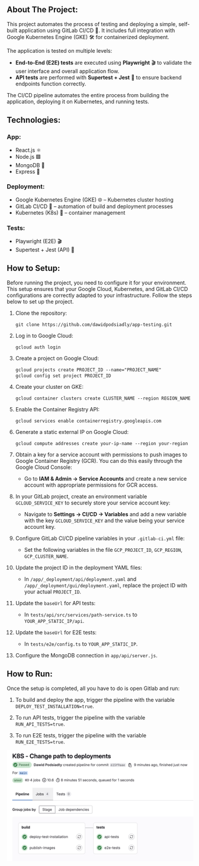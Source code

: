 ## About The Project:
This project automates the process of testing and deploying a simple, self-built application using GitLab CI/CD 🚀. It includes full integration with Google Kubernetes Engine (GKE) 🛠️ for containerized deployment.  

The application is tested on multiple levels:  
- **End-to-End (E2E) tests** are executed using **Playwright** 🎬 to validate the user interface and overall application flow.  
- **API tests** are performed with **Supertest + Jest** 🧪 to ensure backend endpoints function correctly.  

The CI/CD pipeline automates the entire process from building the application, deploying it on Kubernetes, and running tests.

## Technologies:
### App:
- React.js ⚛️
- Node.js 🟩
- MongoDB 🍃
- Express 🚀

### Deployment:
- Google Kubernetes Engine (GKE) 🌐 – Kubernetes cluster hosting
- GitLab CI/CD 🔄 – automation of build and deployment processes
- Kubernetes (K8s) 🔧 – container management

### Tests:
- Playwright (E2E) 🎬
- Supertest + Jest (API) 🧪

## How to Setup:
Before running the project, you need to configure it for your environment. This setup ensures that your Google Cloud, Kubernetes, and GitLab CI/CD configurations are correctly adapted to your infrastructure. Follow the steps below to set up the project.

1. Clone the repository:
    ```
    git clone https://github.com/dawidpodsiadly/app-testing.git
    ```

2. Log in to Google Cloud:
    ```
    gcloud auth login
    ```

3. Create a project on Google Cloud:
    ```
    gcloud projects create PROJECT_ID --name="PROJECT_NAME"
    gcloud config set project PROJECT_ID
    ```

4. Create your cluster on GKE:
    ```
    gcloud container clusters create CLUSTER_NAME --region REGION_NAME
    ```

5. Enable the Container Registry API:
    ```
    gcloud services enable containerregistry.googleapis.com
    ```

6. Generate a static external IP on Google Cloud:
    ```
    gcloud compute addresses create your-ip-name --region your-region
    ```

7. Obtain a key for a service account with permissions to push images to Google Container Registry (GCR). You can do this easily through the Google Cloud Console:
    - Go to **IAM & Admin → Service Accounts** and create a new service account with appropriate permissions for GCR access.

8. In your GitLab project, create an environment variable `GCLOUD_SERVICE_KEY` to securely store your service account key:
    - Navigate to **Settings → CI/CD → Variables** and add a new variable with the key `GCLOUD_SERVICE_KEY` and the value being your service account key.

9. Configure GitLab CI/CD pipeline variables in your `.gitlab-ci.yml` file:
    - Set the following variables in the file `GCP_PROJECT_ID`, `GCP_REGION`, `GCP_CLUSTER_NAME`.

10. Update the project ID in the deployment YAML files:
    - In `/app/_deployment/api/deployment.yaml` and `/app/_deployment/gui/deployment.yaml`, replace the project ID with your actual `PROJECT_ID`.

11. Update the `baseUrl` for API tests:
    - In `tests/api/src/services/path-service.ts` to `YOUR_APP_STATIC_IP/api`.

12. Update the `baseUrl` for E2E tests:
    - In `tests/e2e/config.ts` to `YOUR_APP_STATIC_IP`.

13. Configure the MongoDB connection in `app/api/server.js`.

## How to Run:

Once the setup is completed, all you have to do is open Gitlab and run:

1. To build and deploy the app, trigger the pipeline with the variable `DEPLOY_TEST_INSTALLATION=true`.

2. To run API tests, trigger the pipeline with the variable `RUN_API_TESTS=true`.

3. To run E2E tests, trigger the pipeline with the variable `RUN_E2E_TESTS=true`.

![Successful Process](images/success.png)